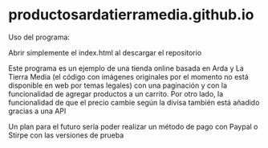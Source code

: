 # productosardatierramedia.github.io

Uso del programa:

Abrir simplemente el index.html al descargar el repositorio


Este programa es un ejemplo de una tienda online basada en Arda y La Tierra Media (el código con imágenes originales por el momento no está disponible en web por temas legales) con una paginación y con la funcionalidad de agregar productos a un carrito. Por otro lado, la funcionalidad de que el precio cambie según la divisa también está añadido gracias a una API

Un plan para el futuro sería poder realizar un método de pago con Paypal o Stirpe con las versiones de prueba
